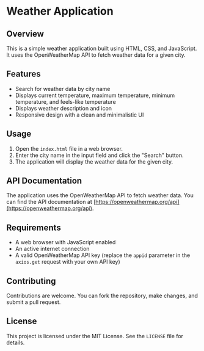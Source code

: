 # Weather Application

## Overview

This is a simple weather application built using HTML, CSS, and JavaScript. It uses the OpenWeatherMap API to fetch weather data for a given city.

## Features

*   Search for weather data by city name
*   Displays current temperature, maximum temperature, minimum temperature, and feels-like temperature
*   Displays weather description and icon
*   Responsive design with a clean and minimalistic UI

## Usage

1.  Open the `index.html` file in a web browser.
2.  Enter the city name in the input field and click the "Search" button.
3.  The application will display the weather data for the given city.

## API Documentation

The application uses the OpenWeatherMap API to fetch weather data. You can find the API documentation at [https://openweathermap.org/api](https://openweathermap.org/api).

## Requirements

*   A web browser with JavaScript enabled
*   An active internet connection
*   A valid OpenWeatherMap API key (replace the `appid` parameter in the `axios.get` request with your own API key)

## Contributing

Contributions are welcome. You can fork the repository, make changes, and submit a pull request.

## License

This project is licensed under the MIT License. See the `LICENSE` file for details.
